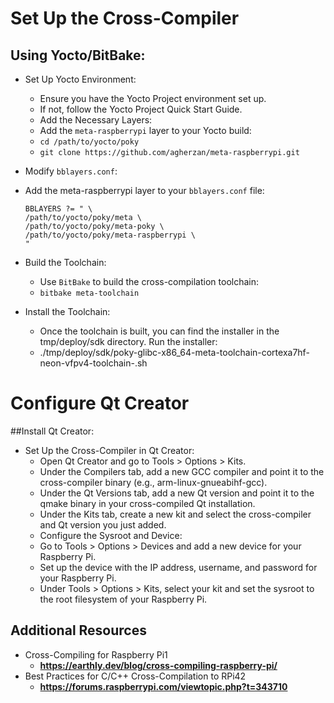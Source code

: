 # Set Up the Cross-Compiler

## Using Yocto/BitBake:
- Set Up Yocto Environment:
  - Ensure you have the Yocto Project environment set up. 
  - If not, follow the Yocto Project Quick Start Guide.
  - Add the Necessary Layers:
  - Add the `meta-raspberrypi` layer to your Yocto build:
  - `cd /path/to/yocto/poky`
  - `git clone https://github.com/agherzan/meta-raspberrypi.git`

- Modify `bblayers.conf`:
- Add the meta-raspberrypi layer to your `bblayers.conf` file:
	```
	BBLAYERS ?= " \
	/path/to/yocto/poky/meta \
	/path/to/yocto/poky/meta-poky \
	/path/to/yocto/poky/meta-raspberrypi \
	"
	```

- Build the Toolchain:
  - Use `BitBake` to build the cross-compilation toolchain:
  - `bitbake meta-toolchain`

- Install the Toolchain:
  - Once the toolchain is built, you can find the installer in the tmp/deploy/sdk directory. Run the installer:
  - ./tmp/deploy/sdk/poky-glibc-x86_64-meta-toolchain-cortexa7hf-neon-vfpv4-toolchain-<version>.sh

# Configure Qt Creator

##Install Qt Creator:
- Set Up the Cross-Compiler in Qt Creator:
  - Open Qt Creator and go to Tools > Options > Kits.
  - Under the Compilers tab, add a new GCC compiler and point it to the cross-compiler binary (e.g., arm-linux-gnueabihf-gcc).
  - Under the Qt Versions tab, add a new Qt version and point it to the qmake binary in your cross-compiled Qt installation.
  - Under the Kits tab, create a new kit and select the cross-compiler and Qt version you just added.
  - Configure the Sysroot and Device:
   - Go to Tools > Options > Devices and add a new device for your Raspberry Pi.
   - Set up the device with the IP address, username, and password for your Raspberry Pi.
   - Under Tools > Options > Kits, select your kit and set the sysroot to the root filesystem of your Raspberry Pi.

## Additional Resources
- Cross-Compiling for Raspberry Pi1 
  - **https://earthly.dev/blog/cross-compiling-raspberry-pi/**
- Best Practices for C/C++ Cross-Compilation to RPi42 
  - **https://forums.raspberrypi.com/viewtopic.php?t=343710**
